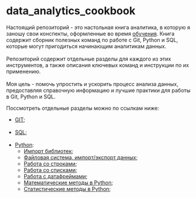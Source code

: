 # data_analytics_cookbook<br>
Настоящий репозиторий - это настольная книга аналитика, в которую я заношу свои конспекты, оформленные во время [обучения](https://github.com/Vedomant/certificates). Книга содержит сборник полезных команд по работе с Git, Python и SQL, которые могут пригодиться начинающим аналитикам данных.<br><br>
Репозиторий содержит отдельные разделы для каждого из этих инструментов, а также описания ключевых команд и инструкции по их применению.<br><br>
Моя цель - помочь упростить и ускорить процесс анализа данных, предоставляя справочную информацию и лучшие практики для работы в Git, Python и SQL.

Поcсмотреть отдельные разделы можно по ссылкам ниже:
* [GIT](GIT/GIT.md);<br><br>
* [SQL](SQL/SQL.md);<br><br>
* [Python](Python/Python.md):
  * [Импорт библиотек](Python/Python.md#import);
  * [Файловая система, импорт/экспорт данных](Python/Python.md#file);
  * [Работа со строками](Python/Python.md#string);
  * [Работа со списками](Python/Python.md#list);
  * [Работа с датафреймами](Python/Python.md#pandas);
  * [Математические методы в Python](Python/Python.md#math);
  * [Статистические методы в Python](Python/Python.md#statistics);
